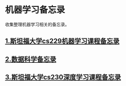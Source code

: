 # 机器学习备忘录
收集整理机器学习相关的备忘录。
## [1.斯坦福大学cs229机器学习课程备忘录](/1.stanford-cs-229-machine-learning/)
## [2.数据科学备忘录](/2.data-science-cheatsheets/)
## [3.斯坦福大学cs230深度学习课程备忘录](/3.stanford-cs-230-deep-learning/)
